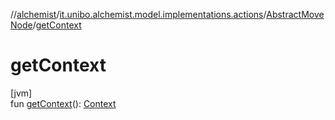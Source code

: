//[alchemist](../../../index.md)/[it.unibo.alchemist.model.implementations.actions](../index.md)/[AbstractMoveNode](index.md)/[getContext](get-context.md)

# getContext

[jvm]\
fun [getContext](get-context.md)(): [Context](../../it.unibo.alchemist.model.interfaces/-context/index.md)
